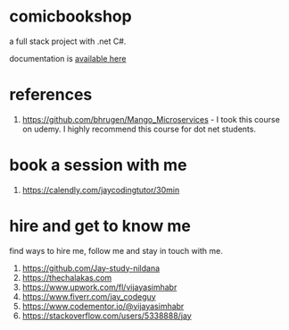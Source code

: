 # comicbookshop

a full stack project with .net C#. 

documentation is [available here](https://jay-study-nildana.github.io/comicbookshop/)

# references

1. https://github.com/bhrugen/Mango_Microservices - I took this course on udemy. I highly recommend this course for dot net students.

# book a session with me

1. https://calendly.com/jaycodingtutor/30min

# hire and get to know me

find ways to hire me, follow me and stay in touch with me.

1. https://github.com/Jay-study-nildana
1. https://thechalakas.com
1. https://www.upwork.com/fl/vijayasimhabr
1. https://www.fiverr.com/jay_codeguy
1. https://www.codementor.io/@vijayasimhabr
1. https://stackoverflow.com/users/5338888/jay